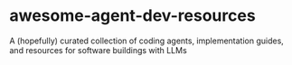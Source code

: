 # awesome-agent-dev-resources
A (hopefully) curated collection of coding agents, implementation guides, and resources for software buildings with LLMs
